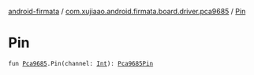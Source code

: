 [android-firmata](../index.md) / [com.xujiaao.android.firmata.board.driver.pca9685](index.md) / [Pin](./-pin.md)

# Pin

`fun `[`Pca9685`](-pca9685/index.md)`.Pin(channel: `[`Int`](https://kotlinlang.org/api/latest/jvm/stdlib/kotlin/-int/index.html)`): `[`Pca9685Pin`](-pca9685-pin/index.md)